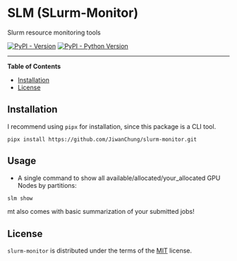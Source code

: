 # SLM (SLurm-Monitor)

Slurm resource monitoring tools

[![PyPI - Version](https://img.shields.io/pypi/v/slurm-monitor.svg)](https://pypi.org/project/slurm-monitor)
[![PyPI - Python Version](https://img.shields.io/pypi/pyversions/slurm-monitor.svg)](https://pypi.org/project/slurm-monitor)

-----

**Table of Contents**

- [Installation](#installation)
- [License](#license)

## Installation

I recommend using `pipx` for installation, since this package is a CLI tool.

```console
pipx install https://github.com/JiwanChung/slurm-monitor.git
```

## Usage

- A single command to show all available/allocated/your_allocated GPU Nodes by partitions:

```bash
slm show
```

mt also comes with basic summarization of your submitted jobs!

## License

`slurm-monitor` is distributed under the terms of the [MIT](https://spdx.org/licenses/MIT.html) license.
